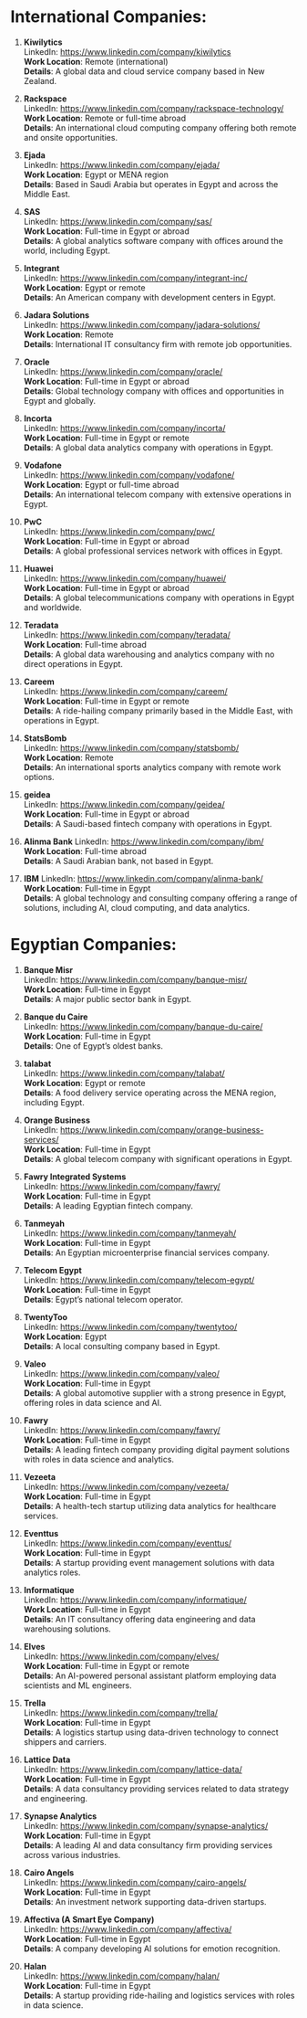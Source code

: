# **International Companies:**

1. **Kiwilytics**  
   LinkedIn: https://www.linkedin.com/company/kiwilytics  
   **Work Location**: Remote (international)  
   **Details**: A global data and cloud service company based in New Zealand.

2. **Rackspace**  
   LinkedIn: https://www.linkedin.com/company/rackspace-technology/  
   **Work Location**: Remote or full-time abroad  
   **Details**: An international cloud computing company offering both remote and onsite opportunities.

3. **Ejada**  
   LinkedIn: https://www.linkedin.com/company/ejada/  
   **Work Location**: Egypt or MENA region  
   **Details**: Based in Saudi Arabia but operates in Egypt and across the Middle East.

4. **SAS**  
   LinkedIn: https://www.linkedin.com/company/sas/  
   **Work Location**: Full-time in Egypt or abroad  
   **Details**: A global analytics software company with offices around the world, including Egypt.

5. **Integrant**  
   LinkedIn: https://www.linkedin.com/company/integrant-inc/  
   **Work Location**: Egypt or remote  
   **Details**: An American company with development centers in Egypt.

6. **Jadara Solutions**  
   LinkedIn: https://www.linkedin.com/company/jadara-solutions/  
   **Work Location**: Remote  
   **Details**: International IT consultancy firm with remote job opportunities.

7. **Oracle**  
   LinkedIn: https://www.linkedin.com/company/oracle/  
   **Work Location**: Full-time in Egypt or abroad  
   **Details**: Global technology company with offices and opportunities in Egypt and globally.

8. **Incorta**  
   LinkedIn: https://www.linkedin.com/company/incorta/  
   **Work Location**: Full-time in Egypt or remote  
   **Details**: A global data analytics company with operations in Egypt.

9. **Vodafone**  
   LinkedIn: https://www.linkedin.com/company/vodafone/  
   **Work Location**: Egypt or full-time abroad  
   **Details**: An international telecom company with extensive operations in Egypt.

10. **PwC**  
    LinkedIn: https://www.linkedin.com/company/pwc/  
    **Work Location**: Full-time in Egypt or abroad  
    **Details**: A global professional services network with offices in Egypt.

11. **Huawei**  
    LinkedIn: https://www.linkedin.com/company/huawei/  
    **Work Location**: Full-time in Egypt or abroad  
    **Details**: A global telecommunications company with operations in Egypt and worldwide.

12. **Teradata**  
    LinkedIn: https://www.linkedin.com/company/teradata/  
    **Work Location**: Full-time abroad  
    **Details**: A global data warehousing and analytics company with no direct operations in Egypt.

13. **Careem**  
    LinkedIn: https://www.linkedin.com/company/careem/  
    **Work Location**: Full-time in Egypt or remote  
    **Details**: A ride-hailing company primarily based in the Middle East, with operations in Egypt.

14. **StatsBomb**  
    LinkedIn: https://www.linkedin.com/company/statsbomb/  
    **Work Location**: Remote  
    **Details**: An international sports analytics company with remote work options.

15. **geidea**  
    LinkedIn: https://www.linkedin.com/company/geidea/  
    **Work Location**: Full-time in Egypt or abroad  
    **Details**: A Saudi-based fintech company with operations in Egypt.

16. **Alinma Bank**
    LinkedIn: https://www.linkedin.com/company/ibm/  
    **Work Location**: Full-time abroad  
    **Details**: A Saudi Arabian bank, not based in Egypt.
    
18. **IBM**
    LinkedIn: https://www.linkedin.com/company/alinma-bank/  
    **Work Location**: Full-time in Egypt  
    **Details**: A global technology and consulting company offering a range of solutions, including AI, cloud computing, and data analytics.

# **Egyptian Companies:**

1. **Banque Misr**  
   LinkedIn: https://www.linkedin.com/company/banque-misr/  
   **Work Location**: Full-time in Egypt  
   **Details**: A major public sector bank in Egypt.

2. **Banque du Caire**  
   LinkedIn: https://www.linkedin.com/company/banque-du-caire/  
   **Work Location**: Full-time in Egypt  
   **Details**: One of Egypt’s oldest banks.

3. **talabat**  
   LinkedIn: https://www.linkedin.com/company/talabat/  
   **Work Location**: Egypt or remote  
   **Details**: A food delivery service operating across the MENA region, including Egypt.

4. **Orange Business**  
   LinkedIn: https://www.linkedin.com/company/orange-business-services/  
   **Work Location**: Full-time in Egypt  
   **Details**: A global telecom company with significant operations in Egypt.

5. **Fawry Integrated Systems**  
   LinkedIn: https://www.linkedin.com/company/fawry/  
   **Work Location**: Full-time in Egypt  
   **Details**: A leading Egyptian fintech company.

6. **Tanmeyah**  
   LinkedIn: https://www.linkedin.com/company/tanmeyah/  
   **Work Location**: Full-time in Egypt  
   **Details**: An Egyptian microenterprise financial services company.

7. **Telecom Egypt**  
   LinkedIn: https://www.linkedin.com/company/telecom-egypt/  
   **Work Location**: Full-time in Egypt  
   **Details**: Egypt’s national telecom operator.

8. **TwentyToo**  
   LinkedIn: https://www.linkedin.com/company/twentytoo/  
   **Work Location**: Egypt  
   **Details**: A local consulting company based in Egypt.

9. **Valeo**  
   LinkedIn: https://www.linkedin.com/company/valeo/  
   **Work Location**: Full-time in Egypt  
   **Details**: A global automotive supplier with a strong presence in Egypt, offering roles in data science and AI.

10. **Fawry**  
    LinkedIn: https://www.linkedin.com/company/fawry/  
    **Work Location**: Full-time in Egypt  
    **Details**: A leading fintech company providing digital payment solutions with roles in data science and analytics.

11. **Vezeeta**  
    LinkedIn: https://www.linkedin.com/company/vezeeta/  
    **Work Location**: Full-time in Egypt  
    **Details**: A health-tech startup utilizing data analytics for healthcare services.

12. **Eventtus**  
    LinkedIn: https://www.linkedin.com/company/eventtus/  
    **Work Location**: Full-time in Egypt  
    **Details**: A startup providing event management solutions with data analytics roles.

13. **Informatique**  
    LinkedIn: https://www.linkedin.com/company/informatique/  
    **Work Location**: Full-time in Egypt  
    **Details**: An IT consultancy offering data engineering and data warehousing solutions.

14. **Elves**  
    LinkedIn: https://www.linkedin.com/company/elves/  
    **Work Location**: Full-time in Egypt or remote  
    **Details**: An AI-powered personal assistant platform employing data scientists and ML engineers.

15. **Trella**  
    LinkedIn: https://www.linkedin.com/company/trella/  
    **Work Location**: Full-time in Egypt  
    **Details**: A logistics startup using data-driven technology to connect shippers and carriers.

16. **Lattice Data**  
    LinkedIn: https://www.linkedin.com/company/lattice-data/  
    **Work Location**: Full-time in Egypt  
    **Details**: A data consultancy providing services related to data strategy and engineering.

17. **Synapse Analytics**  
    LinkedIn: https://www.linkedin.com/company/synapse-analytics/  
    **Work Location**: Full-time in Egypt  
    **Details**: A leading AI and data consultancy firm providing services across various industries.

18. **Cairo Angels**  
    LinkedIn: https://www.linkedin.com/company/cairo-angels/  
    **Work Location**: Full-time in Egypt  
    **Details**: An investment network supporting data-driven startups.

19. **Affectiva (A Smart Eye Company)**  
    LinkedIn: https://www.linkedin.com/company/affectiva/  
    **Work Location**: Full-time in Egypt  
    **Details**: A company developing AI solutions for emotion recognition.

20. **Halan**  
    LinkedIn: https://www.linkedin.com/company/halan/  
    **Work Location**: Full-time in Egypt  
    **Details**: A startup providing ride-hailing and logistics services with roles in data science.
